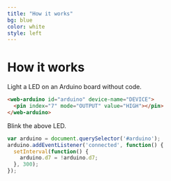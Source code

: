 ```yaml
---
title: "How it works"
bg: blue
color: white
style: left
---
```


# How it works
Light a LED on an Arduino board without code.
```html
<web-arduino id="arduino" device-name="DEVICE">
  <pin index="7" mode="OUTPUT" value="HIGH"></pin>
</web-arduino>
```

Blink the above LED.
```js
var arduino = document.querySelector('#arduino');
arduino.addEventListener('connected', function() {
  setInterval(function() {
    arduino.d7 = !arduino.d7;
  }, 300);
});
```
